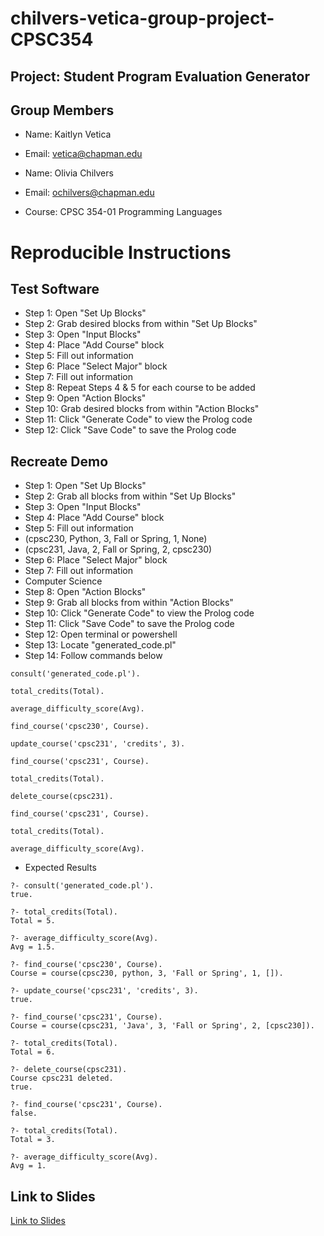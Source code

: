 
# chilvers-vetica-group-project-CPSC354

## Project: Student Program Evaluation Generator

## Group Members

* Name: Kaitlyn Vetica
* Email: vetica@chapman.edu

* Name: Olivia Chilvers 
* Email: ochilvers@chapman.edu

* Course: CPSC 354-01 Programming Languages

# Reproducible Instructions

## Test Software

* Step 1: Open "Set Up Blocks"
* Step 2: Grab desired blocks from within "Set Up Blocks"
* Step 3: Open "Input Blocks"
* Step 4: Place "Add Course" block
* Step 5: Fill out information
* Step 6: Place "Select Major" block
* Step 7: Fill out information
* Step 8: Repeat Steps 4 & 5 for each course to be added
* Step 9: Open "Action Blocks"
* Step 10: Grab desired blocks from within "Action Blocks"
* Step 11: Click "Generate Code" to view the Prolog code
* Step 12: Click "Save Code" to save the Prolog code

## Recreate Demo
* Step 1: Open "Set Up Blocks"
* Step 2: Grab all blocks from within "Set Up Blocks"
* Step 3: Open "Input Blocks"
* Step 4: Place "Add Course" block
* Step 5: Fill out information
* (cpsc230, Python, 3, Fall or Spring, 1, None)
* (cpsc231, Java, 2, Fall or Spring, 2, cpsc230)
* Step 6: Place "Select Major" block
* Step 7: Fill out information
* Computer Science
* Step 8: Open "Action Blocks"
* Step 9: Grab all blocks from within "Action Blocks"
* Step 10: Click "Generate Code" to view the Prolog code
* Step 11: Click "Save Code" to save the Prolog code
* Step 12: Open terminal or powershell
* Step 13: Locate "generated_code.pl"
* Step 14: Follow commands below

```
consult('generated_code.pl').

total_credits(Total).

average_difficulty_score(Avg).

find_course('cpsc230', Course).

update_course('cpsc231', 'credits', 3).

find_course('cpsc231', Course).

total_credits(Total).

delete_course(cpsc231).

find_course('cpsc231', Course).

total_credits(Total).

average_difficulty_score(Avg).
```

* Expected Results
```
?- consult('generated_code.pl').
true.

?- total_credits(Total).
Total = 5.

?- average_difficulty_score(Avg).
Avg = 1.5.

?- find_course('cpsc230', Course).
Course = course(cpsc230, python, 3, 'Fall or Spring', 1, []).

?- update_course('cpsc231', 'credits', 3).
true.

?- find_course('cpsc231', Course).
Course = course(cpsc231, 'Java', 3, 'Fall or Spring', 2, [cpsc230]).

?- total_credits(Total).
Total = 6.

?- delete_course(cpsc231).
Course cpsc231 deleted.
true.

?- find_course('cpsc231', Course).
false.

?- total_credits(Total).
Total = 3.

?- average_difficulty_score(Avg).
Avg = 1.
```

## Link to Slides
[Link to Slides](https://docs.google.com/presentation/d/19slx6cpNEoo3Og8r5qMhYIA9uPR953ZmXgDGgs5AqWc/edit?usp=sharing)
